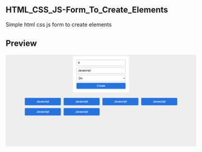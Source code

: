 ## HTML_CSS_JS-Form_To_Create_Elements

Simple html css js form to create elements

## Preview

![](screen.png)
